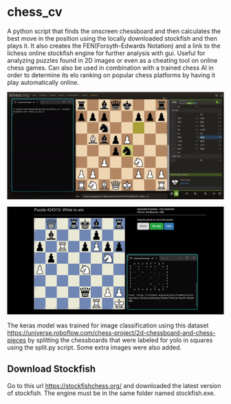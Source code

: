 # chess_cv

A python script that finds the onscreen chessboard and then calculates 
the best move in the position using the locally downloaded stockfish 
and then plays it. It also creates the FEN(Forsyth-Edwards Notation) 
and a link to the lichess online stockfish engine for further analysis 
with gui. Useful for analyzing puzzles found in 2D images or even as 
a cheating tool on online chess games. Can also be used in combination
with a trained chess AI in order to determine its elo ranking on popular 
chess platforms by having it play automatically online. 

<p align="center">
  <img src="https://github.com/johneliades/chess_cv/blob/main/preview1.gif" alt="animated" />
</p>

<p align="center">
  <img src="https://github.com/johneliades/chess_cv/blob/main/preview2.gif" alt="animated" />
</p>


The keras model was trained for image classification using this dataset 
https://universe.roboflow.com/chess-project/2d-chessboard-and-chess-pieces
by splitting the chessboards that were labeled for yolo in squares using the 
split.py script. Some extra images were also added.

## Download Stockfish

Go to this url https://stockfishchess.org/ and downloaded the latest version of
stockfish. The engine must be in the same folder named stockfish.exe. 